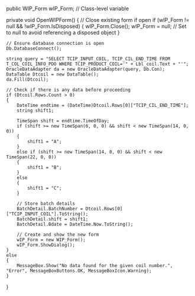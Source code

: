 public WIP_Form wIP_Form; // Class-level variable

private void OpenWIPForm()
{
    // Close existing form if open
    if (wIP_Form != null && !wIP_Form.IsDisposed)
    {
        wIP_Form.Close();
        wIP_Form = null; // Set to null to avoid referencing a disposed object
    }

    // Ensure database connection is open
    Db.DatabaseConnect();
    
    string query = "SELECT TCIP_INPUT_COIL, TCIP_CIL_END_TIME FROM T_COL_COIL_INFO_PDO WHERE TCIP_PRODUCT_COIL='" + Lbl_coil.Text + "'";
    OracleDataAdapter da = new OracleDataAdapter(query, Db.Con);
    DataTable Dtcoil = new DataTable();
    da.Fill(Dtcoil);

    // Check if there is any data before proceeding
    if (Dtcoil.Rows.Count > 0)
    {
        DateTime endtime = (DateTime)Dtcoil.Rows[0]["TCIP_CIL_END_TIME"];
        string shift1;

        TimeSpan shift = endtime.TimeOfDay;
        if (shift >= new TimeSpan(6, 0, 0) && shift < new TimeSpan(14, 0, 0))
        {
            shift1 = "A";
        }
        else if (shift >= new TimeSpan(14, 0, 0) && shift < new TimeSpan(22, 0, 0))
        {
            shift1 = "B";
        }
        else
        {
            shift1 = "C";
        }

        // Store batch details
        BatchDetail.BatchNumber = Dtcoil.Rows[0]["TCIP_INPUT_COIL"].ToString();
        BatchDetail.shift = shift1;
        BatchDetail.Bdate = DateTime.Now.ToString();

        // Create and show the new form
        wIP_Form = new WIP_Form();
        wIP_Form.ShowDialog();
    }
    else
    {
        MessageBox.Show("No data found for the given coil number.", "Error", MessageBoxButtons.OK, MessageBoxIcon.Warning);
    }
}